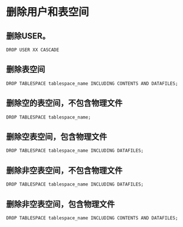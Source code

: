 # 删除用户和表空间

## 删除USER。

```
DROP USER XX CASCADE
```

## 删除表空间

```
DROP TABLESPACE tablespace_name INCLUDING CONTENTS AND DATAFILES;
```

## 删除空的表空间，不包含物理文件

```
DROP TABLESPACE tablespace_name;
```

## 删除空表空间，包含物理文件

```
DROP TABLESPACE tablespace_name INCLUDING DATAFILES;
```

## 删除非空表空间，不包含物理文件

```
DROP TABLESPACE tablespace_name INCLUDING DATAFILES;
```

## 删除非空表空间，包含物理文件

```
DROP TABLESPACE tablespace_name INCLUDING CONTENTS AND DATAFILES;
```